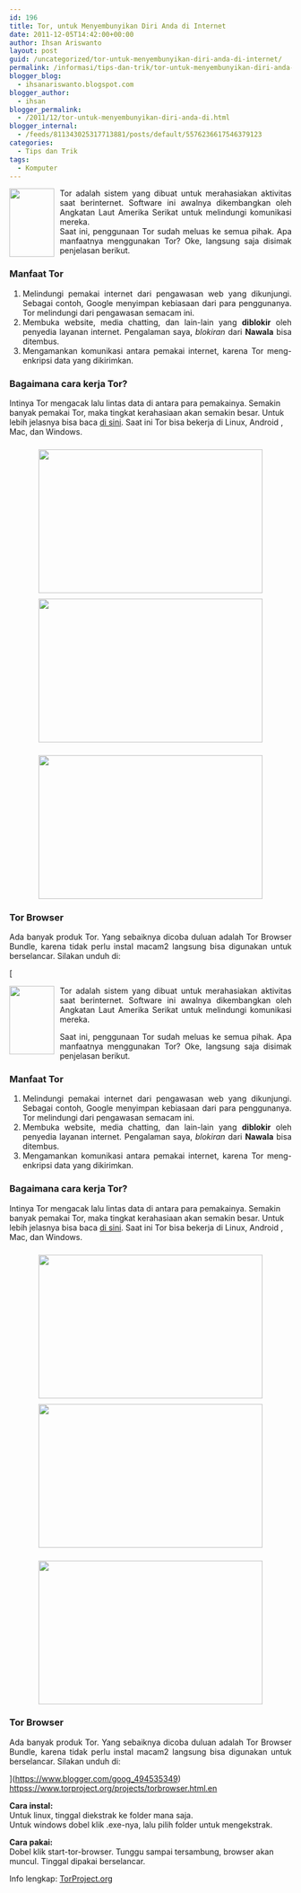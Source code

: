 ```yaml
---
id: 196
title: Tor, untuk Menyembunyikan Diri Anda di Internet
date: 2011-12-05T14:42:00+00:00
author: Ihsan Ariswanto
layout: post
guid: /uncategorized/tor-untuk-menyembunyikan-diri-anda-di-internet/
permalink: /informasi/tips-dan-trik/tor-untuk-menyembunyikan-diri-anda-di-internet/
blogger_blog:
  - ihsanariswanto.blogspot.com
blogger_author:
  - ihsan
blogger_permalink:
  - /2011/12/tor-untuk-menyembunyikan-diri-anda-di.html
blogger_internal:
  - /feeds/811343025317713881/posts/default/5576236617546379123
categories:
  - Tips dan Trik
tags:
  - Komputer
---
```

<div style="text-align: justify;">
  <a href="https://1.bp.blogspot.com/-_lhAz0NvePo/Ttx6hESWptI/AAAAAAAAAUY/zYkjrhIDUXU/s1600/onion.jpg"><img alt="" border="0" id="BLOGGER_PHOTO_ID_5682551538339718866" ilo-full-src="https://1.bp.blogspot.com/-_lhAz0NvePo/Ttx6hESWptI/AAAAAAAAAUY/zYkjrhIDUXU/s200/onion.jpg" src="https://1.bp.blogspot.com/-_lhAz0NvePo/Ttx6hESWptI/AAAAAAAAAUY/zYkjrhIDUXU/s200/onion.jpg" style="cursor: pointer; float: left; height: 122px; margin: 0pt 10px 10px 0pt; width: 80px;" /></a>Tor adalah sistem yang dibuat untuk merahasiakan aktivitas saat berinternet. Software ini awalnya dikembangkan oleh Angkatan Laut Amerika Serikat untuk melindungi komunikasi mereka.
</div>

<div style="text-align: justify;">
  Saat ini, penggunaan Tor sudah meluas ke semua pihak. Apa manfaatnya menggunakan Tor? Oke, langsung saja disimak penjelasan berikut.
</div>

<a name='more'></a>

<div style="text-align: justify;">
</div>

### Manfaat Tor

<ol style="text-align: justify;">
  <li>
    Melindungi pemakai internet dari pengawasan web yang dikunjungi. Sebagai contoh, Google menyimpan kebiasaan dari para penggunanya. Tor melindungi dari pengawasan semacam ini.
  </li>
  <li>
    Membuka website, media chatting, dan lain-lain yang <span style="font-weight: bold;">diblokir</span> oleh penyedia layanan internet. Pengalaman saya, <span style="font-style: italic;">blokiran</span> dari <span style="font-weight: bold;">Nawala</span> bisa ditembus.
  </li>
  <li>
    Mengamankan komunikasi antara pemakai internet, karena Tor meng-enkripsi data yang dikirimkan.
  </li>
</ol>

### Bagaimana cara kerja Tor?

Intinya Tor mengacak lalu lintas data di antara para pemakainya. Semakin banyak pemakai Tor, maka tingkat kerahasiaan akan semakin besar. Untuk lebih jelasnya bisa baca [di sini](httpss://www.torproject.org/about/overview.html.en). Saat ini Tor bisa bekerja di Linux, Android , Mac, dan Windows.

### [<img alt="" border="0" id="BLOGGER_PHOTO_ID_5682800008422303586" ilo-full-src="https://4.bp.blogspot.com/-LhWf7UgdjOA/Tt1cf7eZJ2I/AAAAAAAAAVU/RJJcsFpl_D0/s400/htw1.png" src="https://4.bp.blogspot.com/-LhWf7UgdjOA/Tt1cf7eZJ2I/AAAAAAAAAVU/RJJcsFpl_D0/s400/htw1.png" style="cursor: hand; cursor: pointer; display: block; height: 256px; margin: 0px auto 10px; text-align: center; width: 400px;" />](https://4.bp.blogspot.com/-LhWf7UgdjOA/Tt1cf7eZJ2I/AAAAAAAAAVU/RJJcsFpl_D0/s1600/htw1.png)[<img alt="" border="0" id="BLOGGER_PHOTO_ID_5682801394793960338" ilo-full-src="https://3.bp.blogspot.com/-xZQEvazWqnA/Tt1dwoHJ05I/AAAAAAAAAVg/812YwMho5nY/s400/htw2.png" src="https://3.bp.blogspot.com/-xZQEvazWqnA/Tt1dwoHJ05I/AAAAAAAAAVg/812YwMho5nY/s400/htw2.png" style="cursor: hand; cursor: pointer; display: block; height: 256px; margin: 0px auto 10px; text-align: center; width: 400px;" />](https://3.bp.blogspot.com/-xZQEvazWqnA/Tt1dwoHJ05I/AAAAAAAAAVg/812YwMho5nY/s1600/htw2.png)

### [<img alt="" border="0" id="BLOGGER_PHOTO_ID_5682801936375349362" ilo-full-src="https://2.bp.blogspot.com/-WX7Gg-HUh6c/Tt1eQJqOAHI/AAAAAAAAAVs/diltJvDQGyI/s400/htw3.png" src="https://2.bp.blogspot.com/-WX7Gg-HUh6c/Tt1eQJqOAHI/AAAAAAAAAVs/diltJvDQGyI/s400/htw3.png" style="cursor: hand; cursor: pointer; display: block; height: 256px; margin: 0px auto 10px; text-align: center; width: 400px;" />](https://2.bp.blogspot.com/-WX7Gg-HUh6c/Tt1eQJqOAHI/AAAAAAAAAVs/diltJvDQGyI/s1600/htw3.png)

<div style="text-align: center;">
</div>

<h3 style="text-align: justify;">
  Tor Browser
</h3>

<div style="text-align: justify;">
  Ada banyak produk Tor. Yang sebaiknya dicoba duluan adalah Tor Browser Bundle, karena tidak perlu instal macam2 langsung bisa digunakan untuk berselancar. Silakan unduh di:
</div>

[<div style="text-align: justify;">
  <a href="https://1.bp.blogspot.com/-_lhAz0NvePo/Ttx6hESWptI/AAAAAAAAAUY/zYkjrhIDUXU/s1600/onion.jpg"><img alt="" border="0" id="BLOGGER_PHOTO_ID_5682551538339718866" ilo-full-src="https://1.bp.blogspot.com/-_lhAz0NvePo/Ttx6hESWptI/AAAAAAAAAUY/zYkjrhIDUXU/s200/onion.jpg" src="https://1.bp.blogspot.com/-_lhAz0NvePo/Ttx6hESWptI/AAAAAAAAAUY/zYkjrhIDUXU/s200/onion.jpg" style="cursor: pointer; float: left; height: 122px; margin: 0pt 10px 10px 0pt; width: 80px;" /></a>Tor adalah sistem yang dibuat untuk merahasiakan aktivitas saat berinternet. Software ini awalnya dikembangkan oleh Angkatan Laut Amerika Serikat untuk melindungi komunikasi mereka.
</div>

<div style="text-align: justify;">
  Saat ini, penggunaan Tor sudah meluas ke semua pihak. Apa manfaatnya menggunakan Tor? Oke, langsung saja disimak penjelasan berikut.
</div>

<a name='more'></a>

<div style="text-align: justify;">
</div>

### Manfaat Tor

<ol style="text-align: justify;">
  <li>
    Melindungi pemakai internet dari pengawasan web yang dikunjungi. Sebagai contoh, Google menyimpan kebiasaan dari para penggunanya. Tor melindungi dari pengawasan semacam ini.
  </li>
  <li>
    Membuka website, media chatting, dan lain-lain yang <span style="font-weight: bold;">diblokir</span> oleh penyedia layanan internet. Pengalaman saya, <span style="font-style: italic;">blokiran</span> dari <span style="font-weight: bold;">Nawala</span> bisa ditembus.
  </li>
  <li>
    Mengamankan komunikasi antara pemakai internet, karena Tor meng-enkripsi data yang dikirimkan.
  </li>
</ol>

### Bagaimana cara kerja Tor?

Intinya Tor mengacak lalu lintas data di antara para pemakainya. Semakin banyak pemakai Tor, maka tingkat kerahasiaan akan semakin besar. Untuk lebih jelasnya bisa baca [di sini](httpss://www.torproject.org/about/overview.html.en). Saat ini Tor bisa bekerja di Linux, Android , Mac, dan Windows.

### [<img alt="" border="0" id="BLOGGER_PHOTO_ID_5682800008422303586" ilo-full-src="https://4.bp.blogspot.com/-LhWf7UgdjOA/Tt1cf7eZJ2I/AAAAAAAAAVU/RJJcsFpl_D0/s400/htw1.png" src="https://4.bp.blogspot.com/-LhWf7UgdjOA/Tt1cf7eZJ2I/AAAAAAAAAVU/RJJcsFpl_D0/s400/htw1.png" style="cursor: hand; cursor: pointer; display: block; height: 256px; margin: 0px auto 10px; text-align: center; width: 400px;" />](https://4.bp.blogspot.com/-LhWf7UgdjOA/Tt1cf7eZJ2I/AAAAAAAAAVU/RJJcsFpl_D0/s1600/htw1.png)[<img alt="" border="0" id="BLOGGER_PHOTO_ID_5682801394793960338" ilo-full-src="https://3.bp.blogspot.com/-xZQEvazWqnA/Tt1dwoHJ05I/AAAAAAAAAVg/812YwMho5nY/s400/htw2.png" src="https://3.bp.blogspot.com/-xZQEvazWqnA/Tt1dwoHJ05I/AAAAAAAAAVg/812YwMho5nY/s400/htw2.png" style="cursor: hand; cursor: pointer; display: block; height: 256px; margin: 0px auto 10px; text-align: center; width: 400px;" />](https://3.bp.blogspot.com/-xZQEvazWqnA/Tt1dwoHJ05I/AAAAAAAAAVg/812YwMho5nY/s1600/htw2.png)

### [<img alt="" border="0" id="BLOGGER_PHOTO_ID_5682801936375349362" ilo-full-src="https://2.bp.blogspot.com/-WX7Gg-HUh6c/Tt1eQJqOAHI/AAAAAAAAAVs/diltJvDQGyI/s400/htw3.png" src="https://2.bp.blogspot.com/-WX7Gg-HUh6c/Tt1eQJqOAHI/AAAAAAAAAVs/diltJvDQGyI/s400/htw3.png" style="cursor: hand; cursor: pointer; display: block; height: 256px; margin: 0px auto 10px; text-align: center; width: 400px;" />](https://2.bp.blogspot.com/-WX7Gg-HUh6c/Tt1eQJqOAHI/AAAAAAAAAVs/diltJvDQGyI/s1600/htw3.png)

<div style="text-align: center;">
</div>

<h3 style="text-align: justify;">
  Tor Browser
</h3>

<div style="text-align: justify;">
  Ada banyak produk Tor. Yang sebaiknya dicoba duluan adalah Tor Browser Bundle, karena tidak perlu instal macam2 langsung bisa digunakan untuk berselancar. Silakan unduh di:
</div>

](https://www.blogger.com/goog_494535349)   
<httpss://www.torproject.org/projects/torbrowser.html.en>

<span style="font-weight: bold;">Cara instal:</span>  
Untuk linux, tinggal diekstrak ke folder mana saja.  
Untuk windows dobel klik .exe-nya, lalu pilih folder untuk mengekstrak.

<span style="font-weight: bold;">Cara pakai:</span>  
Dobel klik start-tor-browser. Tunggu sampai tersambung, browser akan muncul. Tinggal dipakai berselancar.

Info lengkap: [TorProject.org](httpss://www.torproject.org/index.html.en)